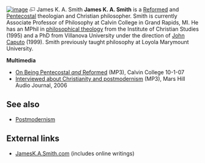 [![image](images/thumb/a/a3/JKASmith.jpg/180px-JKASmith.jpg)](http://www.theopedia.com/File:JKASmith.jpg)
[![image](data:image/png;base64,iVBORw0KGgoAAAANSUhEUgAAAA8AAAALCAAAAACFLIiAAAAAAnRSTlMA/1uRIrUAAABPSURBVAjXY/j///+5vXDwjAHIr26ZAgXZe8H8a/+hoIcw/9nevdVL9+79DuPvzQYZFPUezu8BMZLXgkExnD8HAu6hqv//n+HZVjD4DuUDAKlChD3fj6aPAAAAAElFTkSuQmCC)](http://www.theopedia.com/File:JKASmith.jpg "Enlarge")
James K. A. Smith
**James K. A. Smith** is a [Reformed](Reformed "Reformed") and
[Pentecostal](Pentecostal "Pentecostal") theologian and Christian
philosopher. Smith is currently Associate Professor of Philosophy
at Calvin College in Grand Rapids, MI. He has an MPhil in
[philosophical theology](Philosophical_theology "Philosophical theology")
from the Institute of Christian Studies (1995) and a PhD from
Villanova University under the direction of
[John Caputo](http://en.wikipedia.org/wiki/John_Caputo "w:John Caputo")
(1999). Smith previously taught philosophy at Loyola Marymount
University.

**Multimedia**

-   [On Being Pentecostal *and* Reformed](http://www.calvin.edu/faith/worship/chapel/mp3_archives/audio/2007-2008/20071001_smith.mp3)
    (MP3), Calvin College 10-1-07
-   [Interviewed about Christianity and postmodernism](http://www.marshillaudio.org/resources/mp3/MHAJ-82-Smith.mp3)
    (MP3), Mars Hill Audio Journal, 2006


## See also

-   [Postmodernism](Postmodernism "Postmodernism")

## External links

-   [JamesK.A.Smith.com](http://www.calvin.edu/~jks4/) (includes
    online writings)



